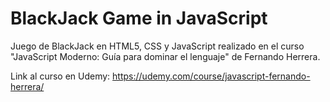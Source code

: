 # BlackJack Game in JavaScript

Juego de BlackJack en HTML5, CSS y JavaScript realizado en el curso "JavaScript Moderno: Guía para dominar el lenguaje" de Fernando Herrera.

Link al curso en Udemy:
https://udemy.com/course/javascript-fernando-herrera/

